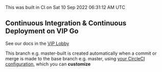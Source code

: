 This was built in CI on Sat 10 Sep 2022 06:31:12 AM UTC


## Continuous Integration & Continuous Deployment on VIP Go

See our docs in the [VIP Lobby](https://vip.wordpress.com/documentation/automated-build-and-deploy-on-vip-go/)


This branch e.g. master-built is created automatically when 
a commit or merge is made to the base branch e.g. master, using [your CircleCI configuration](../.circleci/config.yml), which you can **customize**
